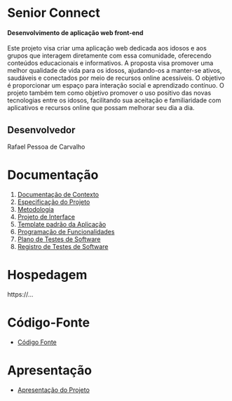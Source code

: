 # Senior Connect

#### Desenvolvimento de aplicação web front-end

Este projeto visa criar uma aplicação web dedicada aos idosos e aos grupos que interagem diretamente com essa comunidade, oferecendo conteúdos educacionais e informativos. A proposta visa promover uma melhor qualidade de vida para os idosos, ajudando-os a manter-se ativos, saudáveis e conectados por meio de recursos online acessíveis. O objetivo é proporcionar um espaço para interação social e aprendizado contínuo. O projeto também tem como objetivo promover o uso positivo das novas tecnologias entre os idosos, facilitando sua aceitação e familiaridade com aplicativos e recursos online que possam melhorar seu dia a dia.

## Desenvolvedor

Rafael Pessoa de Carvalho

# Documentação

<ol>
<li><a href="documentos/01-Documentação de Contexto.md"> Documentação de Contexto</a></li>
<li><a href="documentos/02-Especificação do Projeto.md"> Especificação do Projeto</a></li>
<li><a href="documentos/03-Metodologia.md"> Metodologia</a></li>
<li><a href="documentos/04-Projeto de Interface.md"> Projeto de Interface</a></li>
<li><a href="documentos/05-Template padrão da Aplicação.md"> Template padrão da Aplicação</a></li>
<li><a href="documentos/06-Programação de Funcionalidades.md"> Programação de Funcionalidades</a></li>
<li><a href="documentos/07-Plano de Testes de Software.md"> Plano de Testes de Software</a></li>
<li><a href="documentos/08-Registro de Testes de Software.md"> Registro de Testes de Software</a></li>
</ol>

# Hospedagem

https://...

# Código-Fonte

* <a href="codigo_fonte/code_html/html_home.html">Código Fonte</a>

# Apresentação

* <a href="apresentacao/README.md">Apresentação do Projeto</a>
